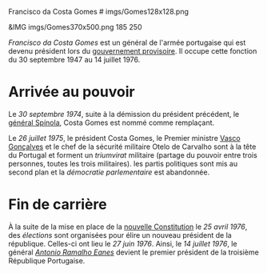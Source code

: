 Francisco da Costa Gomes # imgs/Gomes128x128.png

&IMG imgs/Gomes370x500.png 185 250

*Francisco da Costa Gomes* est un général de l'armée portugaise qui est devenu président lors du [gouvernement provisoire](articles/07_Gouvernement_Prov.md).  Il occupe cette fonction du 30 septembre 1947 au 14 juillet 1976.

# Arrivée au pouvoir

Le *30 septembre 1974*, suite à la démission du président précédent, le [général Spínola](articles/06_Antonio_Spinola.md), Costa Gomes est nommé comme remplaçant.

Le *26 juillet 1975*, le président Costa Gomes, le Premier ministre [Vasco Gonçalves](articles/08_vasco_goncalves.md) et le chef de la sécurité militaire Otelo de Carvalho sont à la tête du Portugal et forment un *triumvirat* militaire (partage du pouvoir entre trois personnes, toutes les trois militaires). les partis politiques sont mis au second plan et la *démocratie parlementaire* est abandonnée.

# Fin de carrière

À la suite de la mise en place de la [nouvelle Constitution](articles/11_Nouvelle_const.md) le *25 avril 1976*, des *élections* sont organisées pour élire un nouveau président de la république. Celles-ci ont lieu le *27 juin 1976*.
Ainsi, le *14 juillet 1976*, le général *[Antonio Ramalho Eanes](articles/12_antonio_eanes.md)* devient le premier président de la troisième République Portugaise.